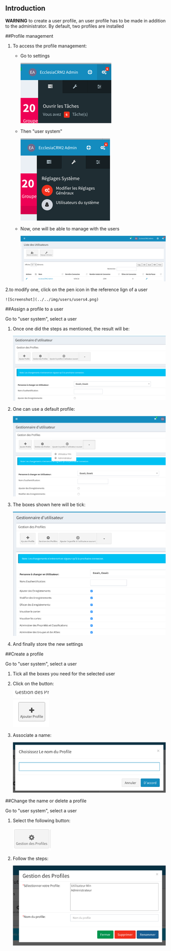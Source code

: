 ## Introduction

**WARNING** to create a user profile, an user profile has to be made in addition to the administrator.
	By default, two profiles are installed 

##Profile management

1. To access the profile management: 
	* Go to settings
	
		![Screenshot](../../img/users/users1.png)
	
	* Then "user system"
	
		![Screenshot](../../img/users/users2.png)
		
	* Now, one will be able to manage with the users 
	
		![Screenshot](../../img/users/users3.png)
		
2.to modify one, click on the pen icon in the reference lign of a user

	![Screenshot](../../img/users/users4.png)

##Assign a profile to a user 

Go to "user system", select a user 

1. Once one did the steps as mentioned, the result will be: 

	![Screenshot](../../img/users/users7.png)
	
2. One can use a default profile: 

	![Screenshot](../../img/users/users8.png)
	
3. The boxes shown here will be tick: 

	![Screenshot](../../img/users/users9.png)
	
4. And finally store the new settings 

##Create a profile

Go to "user system", select a user 

1. Tick all the boxes you need for the selected user

2. Click on the button: 

	![Screenshot](../../img/users/users10.png)
	
3. Associate a name: 

	![Screenshot](../../img/users/users11.png)
	
##Change the name or delete a profile 

Go to "user system", select a user 

1. Select the following button: 

	![Screenshot](../../img/users/users12.png)
	
2. Follow the steps: 

	![Screenshot](../../img/users/users13.png)


